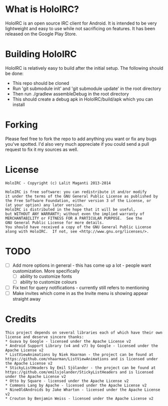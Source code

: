 What is HoloIRC?
=====
HoloIRC is an open source IRC client for Android. It is intended to be very lightweight and easy to use while not sacrificing on features. It has been released on the Google Play Store.

Building HoloIRC
=====
HoloIRC is relatively easy to build after the initial setup. The following should be done:
- This repo should be cloned
- Run 'git submodule init' and 'git submodule update' in the root directory
- Then run ./gradlew assembleDebug in the root directory
- This should create a debug apk in HoloIRC/build/apk which you can install

Forking
=====
Please feel free to fork the repo to add anything you want or fix any bugs you've spotted. I'd also very much appreciate if you could send a pull request to fix it my sources as well.

License
=====
    HoloIRC - Copyright (c) Lalit Maganti 2013-2014

    HoloIRC is free software: you can redistribute it and/or modify
    it under the terms of the GNU General Public License as published by
    the Free Software Foundation, either version 3 of the License, or
    (at your option) any later version.
    HoloIRC is distributed in the hope that it will be useful,
    but WITHOUT ANY WARRANTY; without even the implied warranty of
    MERCHANTABILITY or FITNESS FOR A PARTICULAR PURPOSE.  See the
    GNU General Public License for more details.
    You should have received a copy of the GNU General Public License
    along with HoloIRC.  If not, see <http://www.gnu.org/licenses/>.


TODO
====
- [ ] Add more options in general - this has come up a lot - people want customization. More specifically
    - [ ] ability to customize fonts
    - [ ] ability to customize colours
- [ ] Fix text for query notifications - currently still refers to mentioning
- [ ] Make invites which come in as the Invite menu is showing appear straight away

Credits
=====
    This project depends on several libraries each of which have their own license and deserve sincere thanks:
    * Guava by Google - licensed under the Apache License v2
    * Android Support Library (v4 and v7) by Google - licensed under the Apache License v2
    * ListViewAnimations by Niek Haarman - the project can be found at https://github.com/nhaarman/ListViewAnimations and is licensed under the Apache License v2
    * StickyListHeaders by Emil Sjölander - the project can be found at https://github.com/emilsjolander/StickyListHeaders and is licensed under the Apache License v2
    * Otto by Square - licensed under the Apache License v2
    * Commons Lang by Apache - licensed under the Apache License v2
    * NineOldAndroids by Jake Wharton - licensed under the Apache License v2
    * Crouton by Benjamin Weiss - licensed under the Apache License v2
